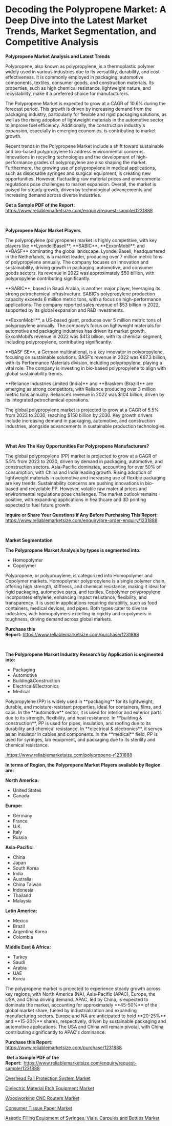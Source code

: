 <p><h1>Decoding the Polypropene Market: A Deep Dive into the Latest Market Trends, Market Segmentation, and Competitive Analysis</h1></p><p><strong>Polypropene Market Analysis and Latest Trends</strong></p>
<p><p>Polypropene, also known as polypropylene, is a thermoplastic polymer widely used in various industries due to its versatility, durability, and cost-effectiveness. It is commonly employed in packaging, automotive components, textiles, consumer goods, and construction materials. Its properties, such as high chemical resistance, lightweight nature, and recyclability, make it a preferred choice for manufacturers.</p><p>The Polypropene Market is expected to grow at a CAGR of 10.6% during the forecast period. This growth is driven by increasing demand from the packaging industry, particularly for flexible and rigid packaging solutions, as well as the rising adoption of lightweight materials in the automotive sector to improve fuel efficiency. Additionally, the construction industry's expansion, especially in emerging economies, is contributing to market growth.</p><p>Recent trends in the Polypropene Market include a shift toward sustainable and bio-based polypropylene to address environmental concerns. Innovations in recycling technologies and the development of high-performance grades of polypropylene are also shaping the market. Furthermore, the growing use of polypropylene in medical applications, such as disposable syringes and surgical equipment, is creating new opportunities. However, fluctuating raw material prices and environmental regulations pose challenges to market expansion. Overall, the market is poised for steady growth, driven by technological advancements and increasing demand across diverse industries.</p></p>
<p><strong>Get a Sample PDF of the Report:&nbsp;</strong> <a href="https://www.reliablemarketsize.com/enquiry/request-sample/1231888?utm_campaign=2034&utm_medium=2&utm_source=Github&utm_content=ia&utm_term=25012025&utm_id=polypropene">https://www.reliablemarketsize.com/enquiry/request-sample/1231888</a></p>
<p>&nbsp;</p>
<p><strong>Polypropene Major Market Players</strong></p>
<p><p>The polypropylene (polypropene) market is highly competitive, with key players like **LyondellBasell**, **SABIC**, **ExxonMobil**, and **BASF** dominating the global landscape. LyondellBasell, headquartered in the Netherlands, is a market leader, producing over 7 million metric tons of polypropylene annually. The company focuses on innovation and sustainability, driving growth in packaging, automotive, and consumer goods sectors. Its revenue in 2022 was approximately $50 billion, with polypropylene contributing significantly.</p><p>**SABIC**, based in Saudi Arabia, is another major player, leveraging its strong petrochemical infrastructure. SABIC’s polypropylene production capacity exceeds 6 million metric tons, with a focus on high-performance applications. The company reported sales revenue of $53 billion in 2022, supported by its global expansion and R&D investments.</p><p>**ExxonMobil**, a US-based giant, produces over 5 million metric tons of polypropylene annually. The company’s focus on lightweight materials for automotive and packaging industries has driven its market growth. ExxonMobil’s revenue in 2022 was $413 billion, with its chemical segment, including polypropylene, contributing significantly.</p><p>**BASF SE**, a German multinational, is a key innovator in polypropylene, focusing on sustainable solutions. BASF’s revenue in 2022 was €87.3 billion, with its Performance Materials division, including polypropylene, playing a vital role. The company is investing in bio-based polypropylene to align with global sustainability trends.</p><p>**Reliance Industries Limited (India)** and **Braskem (Brazil)** are emerging as strong competitors, with Reliance producing over 3 million metric tons annually. Reliance’s revenue in 2022 was $104 billion, driven by its integrated petrochemical operations.</p><p>The global polypropylene market is projected to grow at a CAGR of 5.5% from 2023 to 2030, reaching $150 billion by 2030. Key growth drivers include increasing demand in packaging, automotive, and construction industries, alongside advancements in sustainable production technologies.</p></p>
<p>&nbsp;</p>
<p><strong>What Are The Key Opportunities For Polypropene Manufacturers?</strong></p>
<p><p>The global polypropylene (PP) market is projected to grow at a CAGR of 5.5% from 2023 to 2030, driven by demand in packaging, automotive, and construction sectors. Asia-Pacific dominates, accounting for over 50% of consumption, with China and India leading growth. Rising adoption of lightweight materials in automotive and increasing use of flexible packaging are key trends. Sustainability concerns are pushing innovations in bio-based and recyclable PP. However, volatile raw material prices and environmental regulations pose challenges. The market outlook remains positive, with expanding applications in healthcare and 3D printing expected to fuel future growth.</p></p>
<p><strong>Inquire or Share Your Questions If Any Before Purchasing This Report:</strong> <a href="https://www.reliablemarketsize.com/enquiry/pre-order-enquiry/1231888?utm_campaign=2034&utm_medium=2&utm_source=Github&utm_content=ia&utm_term=25012025&utm_id=polypropene">https://www.reliablemarketsize.com/enquiry/pre-order-enquiry/1231888</a></p>
<p>&nbsp;</p>
<p><strong>Market Segmentation</strong></p>
<p><strong>The Polypropene Market Analysis by types is segmented into:</strong></p>
<p><ul><li>Homopolymer</li><li>Copolymer</li></ul></p>
<p><p>Polypropene, or polypropylene, is categorized into Homopolymer and Copolymer markets. Homopolymer polypropylene is a single polymer chain, offering high strength, stiffness, and chemical resistance, making it ideal for rigid packaging, automotive parts, and textiles. Copolymer polypropylene incorporates ethylene, enhancing impact resistance, flexibility, and transparency. It is used in applications requiring durability, such as food containers, medical devices, and pipes. Both types cater to diverse industries, with homopolymers excelling in rigidity and copolymers in toughness, driving demand across global markets.</p></p>
<p><strong>Purchase this Report:&nbsp;</strong><a href="https://www.reliablemarketsize.com/purchase/1231888?utm_campaign=2034&utm_medium=2&utm_source=Github&utm_content=ia&utm_term=25012025&utm_id=polypropene">https://www.reliablemarketsize.com/purchase/1231888</a></p>
<p>&nbsp;</p>
<p><strong>The Polypropene Market Industry Research by Application is segmented into:</strong></p>
<p><ul><li>Packaging</li><li>Automotive</li><li>Building&Construction</li><li>Electrical&Electronics</li><li>Medical</li></ul></p>
<p><p>Polypropylene (PP) is widely used in **packaging** for its lightweight, durable, and moisture-resistant properties, ideal for containers, films, and caps. In the **automotive** sector, it is used for interior and exterior parts due to its strength, flexibility, and heat resistance. In **building & construction**, PP is used for pipes, insulation, and roofing due to its durability and chemical resistance. In **electrical & electronics**, it serves as an insulator in cables and components. In the **medical** field, PP is used for syringes, lab equipment, and packaging due to its sterility and chemical resistance.</p></p>
<p><a href="https://www.reliablemarketsize.com/polypropene-r1231888?utm_campaign=2034&utm_medium=2&utm_source=Github&utm_content=ia&utm_term=25012025&utm_id=polypropene">&nbsp;https://www.reliablemarketsize.com/polypropene-r1231888</a></p>
<p><strong>In terms of Region, the Polypropene Market Players available by Region are:</strong></p>
<p>
    <p> <strong> North America: </strong>
        <ul>
            <li>United States</li>
            <li>Canada</li>
        </ul>
        </p> 
    <p> <strong> Europe: </strong>
        <ul>
            <li>Germany</li>
            <li>France</li>
            <li>U.K.</li>
            <li>Italy</li>
            <li>Russia</li>
        </ul>
        </p> 
    <p> <strong> Asia-Pacific: </strong>
        <ul>
            <li>China</li>
            <li>Japan</li>
            <li>South Korea</li>
            <li>India</li>
            <li>Australia</li>
            <li>China Taiwan</li>
            <li>Indonesia</li>
            <li>Thailand</li>
            <li>Malaysia</li>
        </ul>
        </p> 
    <p> <strong> Latin America: </strong>
        <ul>
            <li>Mexico</li>
            <li>Brazil</li>
            <li>Argentina Korea</li>
            <li>Colombia</li>
        </ul>
        </p> 
    <p> <strong> Middle East & Africa: </strong>
        <ul>
            <li>Turkey</li>
            <li>Saudi</li>
            <li>Arabia</li>
            <li>UAE</li>
            <li>Korea</li>
        </ul>
    </p>
    </p>
<p><p>The polypropene market is projected to experience steady growth across key regions, with North America (NA), Asia-Pacific (APAC), Europe, the USA, and China driving demand. APAC, led by China, is expected to dominate the market, accounting for approximately **45-50%** of the global market share, fueled by industrialization and expanding manufacturing sectors. Europe and NA are anticipated to hold **20-25%** and **15-20%** shares, respectively, driven by sustainable packaging and automotive applications. The USA and China will remain pivotal, with China contributing significantly to APAC's dominance.</p></p>
<p><strong>Purchase this Report: </strong><a href="https://www.reliablemarketsize.com/purchase/1231888?utm_campaign=2034&utm_medium=2&utm_source=Github&utm_content=ia&utm_term=25012025&utm_id=polypropene">https://www.reliablemarketsize.com/purchase/1231888</a></p>
<p>&nbsp;<strong>Get a Sample PDF of the Report:&nbsp;&nbsp;</strong><a href="https://www.reliablemarketsize.com/enquiry/request-sample/1231888?utm_campaign=2034&utm_medium=2&utm_source=Github&utm_content=ia&utm_term=25012025&utm_id=polypropene">https://www.reliablemarketsize.com/enquiry/request-sample/1231888</a></p>
<p><strong></strong></p>
<p><p><a href="https://www.linkedin.com/pulse/overhead-fall-protection-system-market-analysis-striking-ekdyc?utm_campaign=2034&utm_medium=2&utm_source=Github&utm_content=ia&utm_term=25012025&utm_id=polypropene">Overhead Fall Protection System Market</a></p><p><a href="https://www.linkedin.com/pulse/recent-analysis-dielectric-material-etch-equipment-market-loe0f?utm_campaign=2034&utm_medium=2&utm_source=Github&utm_content=ia&utm_term=25012025&utm_id=polypropene">Dielectric Material Etch Equipment Market</a></p><p><a href="https://www.linkedin.com/pulse/acomprehensive-analysis-woodworking-cnc-routers-market-covering-brase?utm_campaign=2034&utm_medium=2&utm_source=Github&utm_content=ia&utm_term=25012025&utm_id=polypropene">Woodworking CNC Routers Market</a></p><p><a href="https://www.linkedin.com/pulse/consumer-tissue-paper-market-analysis-identifying-key-issues-8ixcc?utm_campaign=2034&utm_medium=2&utm_source=Github&utm_content=ia&utm_term=25012025&utm_id=polypropene">Consumer Tissue Paper Market</a></p><p><a href="https://www.linkedin.com/pulse/aseptic-filling-equipment-syringes-vials-carpules-bottles-6krif?utm_campaign=2034&utm_medium=2&utm_source=Github&utm_content=ia&utm_term=25012025&utm_id=polypropene">Aseptic Filling Equipment of Syringes, Vials, Carpules and Bottles Market</a></p></p>